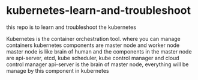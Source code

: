 # kubernetes-learn-and-troubleshoot
this repo is to learn and troubleshoot the kubernetes

Kubernetes is the container orchestration tool. where you can manage containers 
kubernetes components are master node and worker node
master node is like brain of human and the components in the master node are api-server, etcd, kube scheduler, kube control manager and cloud control manager
api-server is the brain of master node, everything will be manage by this component in kubernetes
